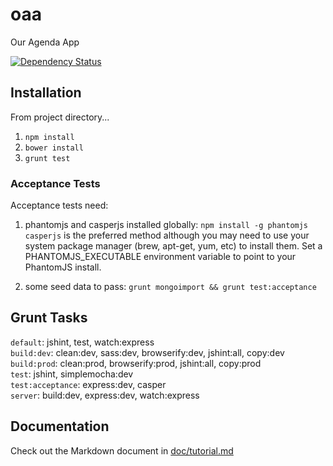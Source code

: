 oaa
===

Our Agenda App

[![Dependency Status](https://gemnasium.com/codefellows/oaa.png)](https://gemnasium.com/codefellows/oaa)

## Installation
From project directory...  
1. `npm install`  
2. `bower install`  
3. `grunt test`  

### Acceptance Tests
Acceptance tests need:
1. phantomjs and casperjs installed globally:
`npm install -g phantomjs casperjs` is the preferred method although you may
need to use your system package manager (brew, apt-get, yum, etc) to install them.
Set a PHANTOMJS_EXECUTABLE environment variable to point to your PhantomJS install.

2. some seed data to pass:
`grunt mongoimport && grunt test:acceptance`

## Grunt Tasks
`default`: jshint, test, watch:express  
`build:dev`: clean:dev, sass:dev, browserify:dev, jshint:all, copy:dev  
`build:prod`: clean:prod, browserify:prod, jshint:all, copy:prod  
`test`: jshint, simplemocha:dev  
`test:acceptance`: express:dev, casper  
`server`: build:dev, express:dev, watch:express  

## Documentation

Check out the Markdown document in
[doc/tutorial.md](https://github.com/codefellows/oaa/blob/master/doc/tutorial.md)
